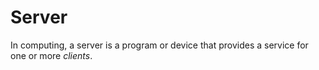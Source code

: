 # Server

In computing, a server is a program or device that provides a service for one or more *clients*.
